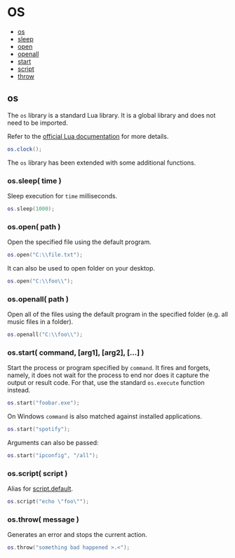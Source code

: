 
# OS
* [os](#os-1)
* [sleep](#ossleep-time-)
* [open](#osopen-path-)
* [openall](#osopenall-path-)
* [start](#osstart-command-arg1-arg2-)
* [script](#osscript-script-)
* [throw](#osthrow-message-)



## os
The ``os`` library is a standard Lua library. It is a global library and does not need to be imported. 

Refer to the [official Lua documentation](http://www.lua.org/manual/5.1/) for more details.

```lua
os.clock();
```

The ``os`` library has been extended with some additional functions.



### os.sleep( time )
Sleep execution for ``time`` milliseconds.

```lua
os.sleep(1000);
```


### os.open( path )
Open the specified file using the default program.

```lua
os.open("C:\\file.txt");
```

It can also be used to open folder on your desktop.

```lua
os.open("C:\\foo\\");
```


### os.openall( path )
Open all of the files using the default program in the specified folder (e.g. all music files in a folder).

```lua
os.openall("C:\\foo\\");
```


### os.start( command, [arg1], [arg2], [...] )
Start the process or program specified by ``command``. It fires and forgets, namely, it does not wait for the process to end nor does it capture the output or result code. For that, use the standard ``os.execute`` function instead.

```lua
os.start("foobar.exe");
```

On Windows ``command`` is also matched against installed applications.

```lua
os.start("spotify");
```

Arguments can also be passed:

```lua
os.start("ipconfig", "/all");
```



### os.script( script )
Alias for [script.default](script.md#scriptdefault-).

```lua
os.script("echo \"foo\"");
```



### os.throw( message )
Generates an error and stops the current action.

```lua
os.throw("something bad happened >.<");
```


